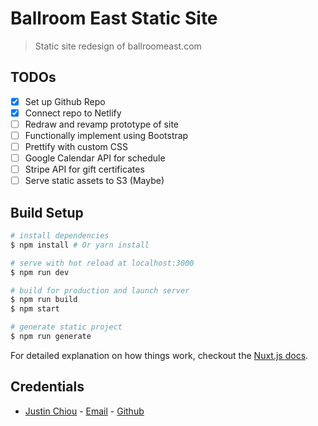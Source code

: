# Ballroom East Static Site

> Static site redesign of ballroomeast.com

## TODOs

- [x] Set up Github Repo
- [x] Connect repo to Netlify
- [ ] Redraw and revamp prototype of site
- [ ] Functionally implement using Bootstrap
- [ ] Prettify with custom CSS
- [ ] Google Calendar API for schedule
- [ ] Stripe API for gift certificates
- [ ] Serve static assets to S3 (Maybe)

## Build Setup

``` bash
# install dependencies
$ npm install # Or yarn install

# serve with hot reload at localhost:3000
$ npm run dev

# build for production and launch server
$ npm run build
$ npm start

# generate static project
$ npm run generate
```

For detailed explanation on how things work, checkout the [Nuxt.js docs](https://github.com/nuxt/nuxt.js).

## Credentials

- [Justin Chiou](http://justinchiou.me) - [Email](mailto:chiou.kai@gmail.com) - [Github](https://github.com/shadowlion)